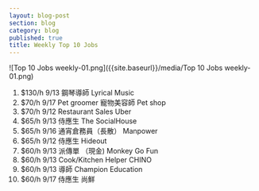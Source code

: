 ```yaml
---
layout: blog-post
section: blog
category: blog
published: true
title: Weekly Top 10 Jobs
---
```


![Top 10 Jobs weekly-01.png]({{site.baseurl}}/media/Top 10 Jobs weekly-01.png)

1. $130/h	 9/13 	鋼琴導師				Lyrical Music
2. $70/h 	 9/17 	Pet groomer 寵物美容師	Pet shop
3. $70/h	 9/12 	Restaurant Sales	   Uber		
4. $65/h	 9/13 	侍應生					  The SocialHouse		
5. $65/h	 9/16  	通宵倉務員（長散）		  Manpower		
6. $65/h 	 9/12 	侍應生				      Hideout		
7. $60/h 	 9/13 	派傳單 （現金)			Monkey Go Fun 	
8. $60/h    9/13 	Cook/Kitchen Helper	    CHINO		
9. $60/h	 9/13 	導師					  Champion Education
10. $60/h	 9/17 	侍應生				      尚鮮

